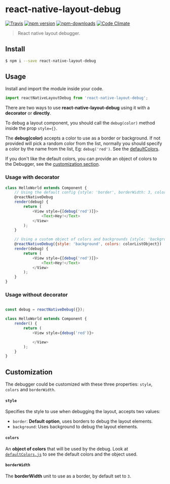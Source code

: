 # react-native-layout-debug

[![Travis](https://img.shields.io/travis/carloscuesta/react-native-layout-debug.svg?style=flat-square)](https://travis-ci.org/carloscuesta/react-native-layout-debug)
[![npm version](https://img.shields.io/npm/v/react-native-layout-debug.svg?style=flat-square)](https://www.npmjs.com/package/react-native-layout-debug)
[![npm-downloads](https://img.shields.io/npm/dt/react-native-layout-debug.svg?style=flat-square)](https://www.npmjs.com/package/react-native-layout-debug)
[![Code Climate](https://img.shields.io/codeclimate/github/carloscuesta/react-native-layout-debug.svg?style=flat-square)](https://codeclimate.com/github/carloscuesta/react-native-layout-debug)

> React native layout debugger.

## Install

```bash
$ npm i --save react-native-layout-debug
```

## Usage

Install and import the module inside your code.

```javascript
import reactNativeLayoutDebug from 'react-native-layout-debug';
```

There are two ways to use **react-native-layout-debug** using it with a **decorator** or **directly**.

To debug a layout component, you should call the `debug(color)` method inside the prop `style={}`.

The **debug(color)** accepts a color to use as a border or background. If not provided will pick a random color from the list, normally you should specify a color by the name from the list, Eg: `debug('red')`. See the [defaultColors](https://github.com/carloscuesta/react-native-layout-debug/blob/master/src/defaultColors.js).

If you don't like the default colors, you can provide an object of colors to the Debugger, see the [customization section](https://github.com/carloscuesta/react-native-layout-debug#customization).

### Usage with decorator

```javascript
class HelloWorld extends Component {
	// Using the default config {style: 'border', borderWidth: 3, colors: defaultColors}.
	@reactNativeDebug
	render(debug) {
		return (
			<View style={[debug('red')]}>
				<Text>Hey!</Text>
			</View>
		);
	}

	// Using a custom object of colors and backgrounds {style: 'background', colors: colorListObject}
	@reactNativeDebug({style: 'background', colors: colorListObject})
	render(debug) {
		return (
			<View style={[debug('red')]}>
				<Text>Hey!</Text>
			</View>
		);
	}
}
```

### Usage without decorator

```javascript

const debug = reactNativeDebug({});

class HelloWorld extends Component {
	render() {
		return (
			<View style={debug('red')}>

			</View>
		);
	}
}
```

## Customization

The debugger could be customized with these three properties: `style`, `colors` and `borderWidth`.

#### `style`

Specifies the style to use when debugging the layout, accepts two values:

- `border`: **Default option**, uses borders to debug the layout elements.
- `background`: Uses background to debug the layout elements.

#### `colors`

An **object of colors** that will be used by the debug. Look at [`defaultColors.js`](https://github.com/carloscuesta/react-native-layout-debug/blob/master/src/defaultColors.js) to see the default colors and the object used.

#### `borderWidth`

The **borderWidth** unit to use as a border, by default set to `3`.
